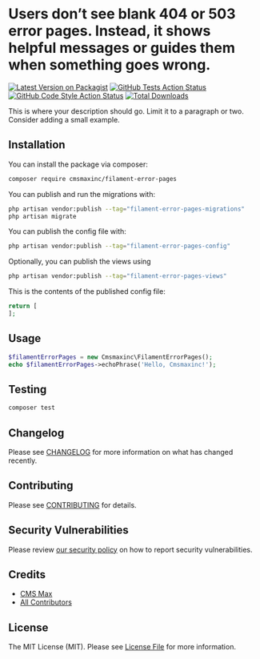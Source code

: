 # Users don’t see blank 404 or 503 error pages. Instead, it shows helpful messages or guides them when something goes wrong.

[![Latest Version on Packagist](https://img.shields.io/packagist/v/cmsmaxinc/filament-error-pages.svg?style=flat-square)](https://packagist.org/packages/cmsmaxinc/filament-error-pages)
[![GitHub Tests Action Status](https://img.shields.io/github/actions/workflow/status/cmsmaxinc/filament-error-pages/run-tests.yml?branch=main&label=tests&style=flat-square)](https://github.com/cmsmaxinc/filament-error-pages/actions?query=workflow%3Arun-tests+branch%3Amain)
[![GitHub Code Style Action Status](https://img.shields.io/github/actions/workflow/status/cmsmaxinc/filament-error-pages/fix-php-code-styling.yml?branch=main&label=code%20style&style=flat-square)](https://github.com/cmsmaxinc/filament-error-pages/actions?query=workflow%3A"Fix+PHP+code+styling"+branch%3Amain)
[![Total Downloads](https://img.shields.io/packagist/dt/cmsmaxinc/filament-error-pages.svg?style=flat-square)](https://packagist.org/packages/cmsmaxinc/filament-error-pages)



This is where your description should go. Limit it to a paragraph or two. Consider adding a small example.

## Installation

You can install the package via composer:

```bash
composer require cmsmaxinc/filament-error-pages
```

You can publish and run the migrations with:

```bash
php artisan vendor:publish --tag="filament-error-pages-migrations"
php artisan migrate
```

You can publish the config file with:

```bash
php artisan vendor:publish --tag="filament-error-pages-config"
```

Optionally, you can publish the views using

```bash
php artisan vendor:publish --tag="filament-error-pages-views"
```

This is the contents of the published config file:

```php
return [
];
```

## Usage

```php
$filamentErrorPages = new Cmsmaxinc\FilamentErrorPages();
echo $filamentErrorPages->echoPhrase('Hello, Cmsmaxinc!');
```

## Testing

```bash
composer test
```

## Changelog

Please see [CHANGELOG](CHANGELOG.md) for more information on what has changed recently.

## Contributing

Please see [CONTRIBUTING](.github/CONTRIBUTING.md) for details.

## Security Vulnerabilities

Please review [our security policy](../../security/policy) on how to report security vulnerabilities.

## Credits

- [CMS Max](https://github.com/cmsmaxinc)
- [All Contributors](../../contributors)

## License

The MIT License (MIT). Please see [License File](LICENSE.md) for more information.
